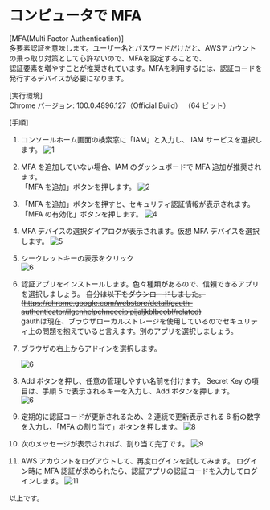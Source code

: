 # コンピュータで MFA

[MFA(Multi Factor Authentication)]  
多要素認証を意味します。ユーザー名とパスワードだけだと、AWSアカウントの乗っ取り対策として心許ないので、MFAを設定することで、  
認証要素を増やすことが推奨されています。MFAを利用するには、認証コードを発行するデバイスが必要になります。


[実行環境]  
Chrome   バージョン: 100.0.4896.127（Official Build） （64 ビット）

[手順]  
1. コンソールホーム画面の検索窓に「IAM」と入力し、 IAM サービスを選択します。
   ![1](https://user-images.githubusercontent.com/49807271/163696657-13716051-eb75-41b8-ad24-7b64a9ca2e38.jpg)

2. MFA を追加していない場合、IAM のダッシュボードで MFA 追加が推奨されます。  
   「MFA を追加」ボタンを押します。
   ![2](https://user-images.githubusercontent.com/49807271/163697142-373bdeee-0c00-4ceb-9c2c-007c671eadc9.jpg)

3. 「MFA を追加」ボタンを押すと、セキュリティ認証情報が表示されます。「MFA の有効化」ボタンを押します。
   ![4](https://user-images.githubusercontent.com/49807271/163697195-74326494-67c9-4b20-986c-7c585faaf2c4.jpg)

4. MFA デバイスの選択ダイアログが表示されます。仮想 MFA デバイスを選択します。
   ![5](https://user-images.githubusercontent.com/49807271/163697268-acb0b079-048a-4dab-a3ed-5e9098ee9035.jpg)

5. シークレットキーの表示をクリック  
   ![6](https://user-images.githubusercontent.com/49807271/163697317-8ac23614-2eec-4483-bd49-232c3f7eb95e.jpg)

6. 認証アプリをインストールします。色々種類があるので、信頼できるアプリを選択しましょう。
   ~~自分は以下をダウンロードしました。(https://chrome.google.com/webstore/detail/gauth-authenticator/ilgcnhelpchnceeipipijaljkblbcobl/related)~~  
gauthは現在、ブラウザローカルストレージを使用しているのでセキュリティ上の問題を抱えていると言えます。別のアプリを選択しましょう。

7. ブラウザの右上からアドインを選択します。

   ![6](https://user-images.githubusercontent.com/49807271/163697405-81dc49e6-2ca8-4d97-99a4-ba1c2d11eaa8.jpg)

8. Add ボタンを押し、任意の管理しやすい名前を付けます。
   Secret Key の項目は、手順 5 で表示されるキーを入力し、Add ボタンを押します。  
   ![6](https://user-images.githubusercontent.com/49807271/163697456-8d32015a-9593-4dd8-935b-9d45f6342d22.jpg)

9. 定期的に認証コードが更新されるため、2 連続で更新表示される 6 桁の数字を入力し、「MFA の割り当て」ボタンを押します。
   ![8](https://user-images.githubusercontent.com/49807271/163697548-d1fa0c68-9c3e-4fd1-99f3-be4033e944bf.jpg)

10. 次のメッセージが表示されれば、割り当て完了です。
    ![9](https://user-images.githubusercontent.com/49807271/163697656-1f02cfe1-bb8e-4131-b94c-2fd6bcb84e7d.jpg)

11. AWS アカウントをログアウトして、再度ログインを試してみます。
    ログイン時に MFA 認証が求められたら、認証アプリの認証コードを入力してログインします。
    ![11](https://user-images.githubusercontent.com/49807271/163697700-0c74dfb7-2a44-4d81-95d8-59fda553da05.jpg)

以上です。
